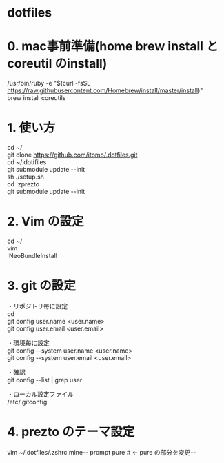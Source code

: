 dotfiles
========
# 0. mac事前準備(home brew install とcoreutil のinstall)
/usr/bin/ruby -e "$(curl -fsSL https://raw.githubusercontent.com/Homebrew/install/master/install)"  
brew install coreutils  

# 1. 使い方
cd ~/  
git clone https://github.com/itomo/.dotfiles.git  
cd ~/.dotifiles  
git submodule update --init  
sh ./setup.sh  
cd .zprezto  
git submodule update --init  

# 2. Vim の設定
cd ~/  
vim  
:NeoBundleInstall  

# 3. git の設定
・リポジトリ毎に設定  
cd <repository-path>  
git config user.name <user.name>  
git config user.email <user.email>  

・環境毎に設定  
git config --system user.name <user.name>  
git config --system user.email <user.email>  

・確認  
git config --list | grep user  

・ローカル設定ファイル  
/etc/.gitconfig  

# 4. prezto のテーマ設定
vim ~/.dotfiles/.zshrc.mine--
prompt pure # <- pure の部分を変更--
